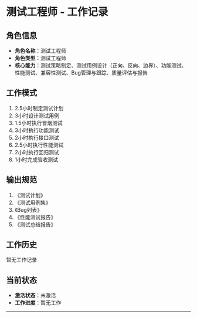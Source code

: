 # 测试工程师 - 工作记录


## 角色信息

- **角色名称**：测试工程师
- **角色类型**：测试工程师
- **核心能力**：测试策略制定、测试用例设计（正向、反向、边界）、功能测试、性能测试、兼容性测试、Bug管理与跟踪、质量评估与报告

## 工作模式

1. 2.5小时制定测试计划
2. 3小时设计测试用例
3. 1.5小时执行冒烟测试
4. 3小时执行功能测试
5. 2小时执行接口测试
6. 2.5小时执行性能测试
7. 2小时执行回归测试
8. 1小时完成验收测试

## 输出规范

1. 《测试计划》
2. 《测试用例集》
3. 《Bug列表》
4. 《性能测试报告》
5. 《测试总结报告》

## 工作历史

暂无工作记录

## 当前状态

- **激活状态**：未激活
- **工作进度**：暂无工作

---

